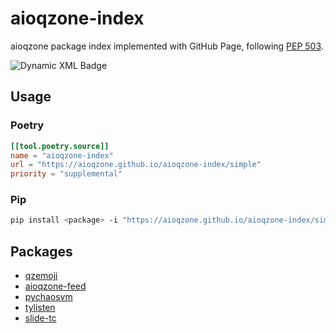 # aioqzone-index

aioqzone package index implemented with GitHub Page, following [PEP 503][pep-0503].

![Dynamic XML Badge](https://img.shields.io/badge/dynamic/xml?url=https%3A%2F%2Faioqzone.github.io%2Faioqzone-index%2Fsimple%2F&query=count(%2F%2Fa)&label=packages)

## Usage

### Poetry

```toml
[[tool.poetry.source]]
name = "aioqzone-index"
url = "https://aioqzone.github.io/aioqzone-index/simple"
priority = "supplemental"
```

### Pip

```sh
pip install <package> -i "https://aioqzone.github.io/aioqzone-index/simple"
```

## Packages

- [qzemoji][qzemoji]
- [aioqzone-feed][aioqzone-feed]
- [pychaosvm][pychaosvm]
- [tylisten][tylisten]
- [slide-tc][slide-tc]


[pep-0503]: https://peps.python.org/pep-0503/
[qzemoji]: https://github.com/aioqzone/QzEmoji
[aioqzone-feed]: https://github.com/aioqzone/aioqzone-feed
[pychaosvm]: https://github.com/aioqzone/pychaosvm
[tylisten]: https://github.com/JamzumSum/tylisten
[slide-tc]: https://github.com/aioqzone/slide-tc
